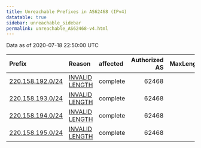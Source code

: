 ```yaml
---
title: Unreachable Prefixes in AS62468 (IPv4)
datatable: true
sidebar: unreachable_sidebar
permalink: unreachable_AS62468-v4.html
---
```


Data as of 2020-07-18 22:50:00 UTC


<div class="datatable-begin"></div>

| Prefix                                                     | Reason                                                                                                     | affected   |   Authorized AS |   MaxLength | Anchor                                       |   unreachable /24s |
|:-----------------------------------------------------------|:-----------------------------------------------------------------------------------------------------------|:-----------|----------------:|------------:|:---------------------------------------------|-------------------:|
| [220.158.192.0/24](https://stat.ripe.net/220.158.192.0/24) | [INVALID LENGTH](https://rpki-validator.ripe.net/announcement-preview?asn=AS62468&prefix=220.158.192.0/24) | complete   |           62468 |          22 | [APNIC](unreachable_APNIC_RPKI_Root-v4.html) |                  1 |
| [220.158.193.0/24](https://stat.ripe.net/220.158.193.0/24) | [INVALID LENGTH](https://rpki-validator.ripe.net/announcement-preview?asn=AS62468&prefix=220.158.193.0/24) | complete   |           62468 |          22 | [APNIC](unreachable_APNIC_RPKI_Root-v4.html) |                  1 |
| [220.158.194.0/24](https://stat.ripe.net/220.158.194.0/24) | [INVALID LENGTH](https://rpki-validator.ripe.net/announcement-preview?asn=AS62468&prefix=220.158.194.0/24) | complete   |           62468 |          22 | [APNIC](unreachable_APNIC_RPKI_Root-v4.html) |                  1 |
| [220.158.195.0/24](https://stat.ripe.net/220.158.195.0/24) | [INVALID LENGTH](https://rpki-validator.ripe.net/announcement-preview?asn=AS62468&prefix=220.158.195.0/24) | complete   |           62468 |          22 | [APNIC](unreachable_APNIC_RPKI_Root-v4.html) |                  1 |

<div class="datatable-end"></div>
